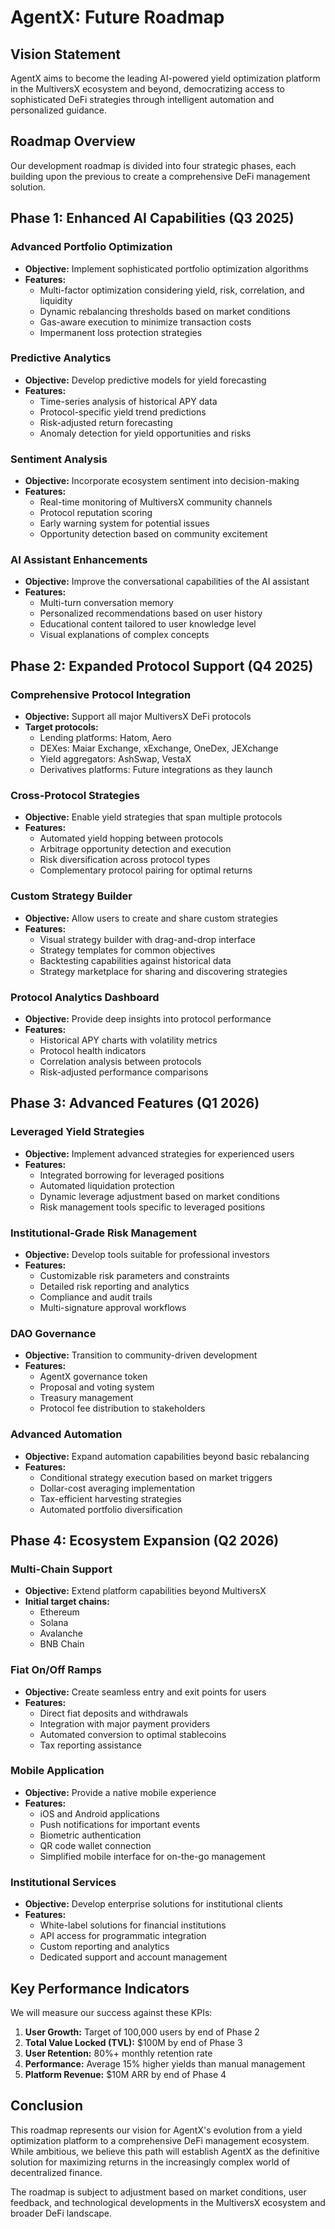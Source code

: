 # AgentX: Future Roadmap

## Vision Statement

AgentX aims to become the leading AI-powered yield optimization platform in the MultiversX ecosystem and beyond, democratizing access to sophisticated DeFi strategies through intelligent automation and personalized guidance.

## Roadmap Overview

Our development roadmap is divided into four strategic phases, each building upon the previous to create a comprehensive DeFi management solution.

## Phase 1: Enhanced AI Capabilities (Q3 2025)

### Advanced Portfolio Optimization
- **Objective:** Implement sophisticated portfolio optimization algorithms
- **Features:**
  - Multi-factor optimization considering yield, risk, correlation, and liquidity
  - Dynamic rebalancing thresholds based on market conditions
  - Gas-aware execution to minimize transaction costs
  - Impermanent loss protection strategies

### Predictive Analytics
- **Objective:** Develop predictive models for yield forecasting
- **Features:**
  - Time-series analysis of historical APY data
  - Protocol-specific yield trend predictions
  - Risk-adjusted return forecasting
  - Anomaly detection for yield opportunities and risks

### Sentiment Analysis
- **Objective:** Incorporate ecosystem sentiment into decision-making
- **Features:**
  - Real-time monitoring of MultiversX community channels
  - Protocol reputation scoring
  - Early warning system for potential issues
  - Opportunity detection based on community excitement

### AI Assistant Enhancements
- **Objective:** Improve the conversational capabilities of the AI assistant
- **Features:**
  - Multi-turn conversation memory
  - Personalized recommendations based on user history
  - Educational content tailored to user knowledge level
  - Visual explanations of complex concepts

## Phase 2: Expanded Protocol Support (Q4 2025)

### Comprehensive Protocol Integration
- **Objective:** Support all major MultiversX DeFi protocols
- **Target protocols:**
  - Lending platforms: Hatom, Aero
  - DEXes: Maiar Exchange, xExchange, OneDex, JEXchange
  - Yield aggregators: AshSwap, VestaX
  - Derivatives platforms: Future integrations as they launch

### Cross-Protocol Strategies
- **Objective:** Enable yield strategies that span multiple protocols
- **Features:**
  - Automated yield hopping between protocols
  - Arbitrage opportunity detection and execution
  - Risk diversification across protocol types
  - Complementary protocol pairing for optimal returns

### Custom Strategy Builder
- **Objective:** Allow users to create and share custom strategies
- **Features:**
  - Visual strategy builder with drag-and-drop interface
  - Strategy templates for common objectives
  - Backtesting capabilities against historical data
  - Strategy marketplace for sharing and discovering strategies

### Protocol Analytics Dashboard
- **Objective:** Provide deep insights into protocol performance
- **Features:**
  - Historical APY charts with volatility metrics
  - Protocol health indicators
  - Correlation analysis between protocols
  - Risk-adjusted performance comparisons

## Phase 3: Advanced Features (Q1 2026)

### Leveraged Yield Strategies
- **Objective:** Implement advanced strategies for experienced users
- **Features:**
  - Integrated borrowing for leveraged positions
  - Automated liquidation protection
  - Dynamic leverage adjustment based on market conditions
  - Risk management tools specific to leveraged positions

### Institutional-Grade Risk Management
- **Objective:** Develop tools suitable for professional investors
- **Features:**
  - Customizable risk parameters and constraints
  - Detailed risk reporting and analytics
  - Compliance and audit trails
  - Multi-signature approval workflows

### DAO Governance
- **Objective:** Transition to community-driven development
- **Features:**
  - AgentX governance token
  - Proposal and voting system
  - Treasury management
  - Protocol fee distribution to stakeholders

### Advanced Automation
- **Objective:** Expand automation capabilities beyond basic rebalancing
- **Features:**
  - Conditional strategy execution based on market triggers
  - Dollar-cost averaging implementation
  - Tax-efficient harvesting strategies
  - Automated portfolio diversification

## Phase 4: Ecosystem Expansion (Q2 2026)

### Multi-Chain Support
- **Objective:** Extend platform capabilities beyond MultiversX
- **Initial target chains:**
  - Ethereum
  - Solana
  - Avalanche
  - BNB Chain

### Fiat On/Off Ramps
- **Objective:** Create seamless entry and exit points for users
- **Features:**
  - Direct fiat deposits and withdrawals
  - Integration with major payment providers
  - Automated conversion to optimal stablecoins
  - Tax reporting assistance

### Mobile Application
- **Objective:** Provide a native mobile experience
- **Features:**
  - iOS and Android applications
  - Push notifications for important events
  - Biometric authentication
  - QR code wallet connection
  - Simplified mobile interface for on-the-go management

### Institutional Services
- **Objective:** Develop enterprise solutions for institutional clients
- **Features:**
  - White-label solutions for financial institutions
  - API access for programmatic integration
  - Custom reporting and analytics
  - Dedicated support and account management

## Key Performance Indicators

We will measure our success against these KPIs:

1. **User Growth:** Target of 100,000 users by end of Phase 2
2. **Total Value Locked (TVL):** $100M by end of Phase 3
3. **User Retention:** 80%+ monthly retention rate
4. **Performance:** Average 15% higher yields than manual management
5. **Platform Revenue:** $10M ARR by end of Phase 4

## Conclusion

This roadmap represents our vision for AgentX's evolution from a yield optimization platform to a comprehensive DeFi management ecosystem. While ambitious, we believe this path will establish AgentX as the definitive solution for maximizing returns in the increasingly complex world of decentralized finance.

The roadmap is subject to adjustment based on market conditions, user feedback, and technological developments in the MultiversX ecosystem and broader DeFi landscape.